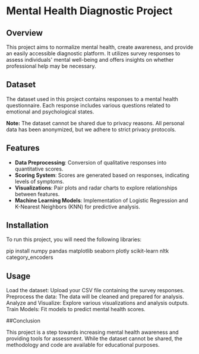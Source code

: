 # Mental Health Diagnostic Project

## Overview

This project aims to normalize mental health, create awareness, and provide an easily accessible diagnostic platform. It utilizes survey responses to assess individuals' mental well-being and offers insights on whether professional help may be necessary.

## Dataset

The dataset used in this project contains responses to a mental health questionnaire. Each response includes various questions related to emotional and psychological states.

**Note:** The dataset cannot be shared due to privacy reasons. All personal data has been anonymized, but we adhere to strict privacy protocols.

## Features

- **Data Preprocessing**: Conversion of qualitative responses into quantitative scores.
- **Scoring System**: Scores are generated based on responses, indicating levels of symptoms.
- **Visualizations**: Pair plots and radar charts to explore relationships between features.
- **Machine Learning Models**: Implementation of Logistic Regression and K-Nearest Neighbors (KNN) for predictive analysis.

## Installation

To run this project, you will need the following libraries:

pip install numpy pandas matplotlib seaborn plotly scikit-learn nltk category_encoders

## Usage
Load the dataset: Upload your CSV file containing the survey responses.
Preprocess the data: The data will be cleaned and prepared for analysis.
Analyze and Visualize: Explore various visualizations and analysis outputs.
Train Models: Fit models to predict mental health scores.

##Conclusion

This project is a step towards increasing mental health awareness and providing tools for assessment. While the dataset cannot be shared, the methodology and code are available for educational purposes.
